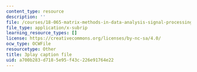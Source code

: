 ```yaml
---
content_type: resource
description: ''
file: /courses/18-065-matrix-methods-in-data-analysis-signal-processing-and-machine-learning-spring-2018/a700b283d7185e95f43c226e91764e22_xsP-S7yKaRA.srt
file_type: application/x-subrip
learning_resource_types: []
license: https://creativecommons.org/licenses/by-nc-sa/4.0/
ocw_type: OCWFile
resourcetype: Other
title: 3play caption file
uid: a700b283-d718-5e95-f43c-226e91764e22
---
```

